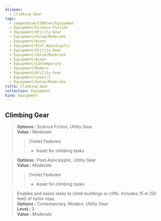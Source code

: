 ```yaml
---
aliases:
  - Climbing Gear
tags:
  - Compendium/CSRD/en/Equipment
  - Equipment/Science-Fiction
  - Equipment/Utility-Gear
  - Equipment/Value/Moderate
  - Equipment/Asset
  - Equipment/Post-Apocalyptic
  - Equipment/Utility-Gear
  - Equipment/Value/Moderate
  - Equipment/Asset
  - Equipment/Contemporary
  - Equipment/Modern
  - Equipment/Utility-Gear
  - Equipment/Level/3
  - Equipment/Value/Moderate
title: Climbing Gear
collection: Equipment
kind: Equipment
---
```

## Climbing Gear  
  
>  
> **Options :** Science Fiction, Utility Gear  
> **Value :** Moderate  
>>[!note] Features  
>> - Asset for climbing tasks  
  
>  
> **Options :** Post-Apocalyptic, Utility Gear  
> **Value :** Moderate  
>>[!note] Features  
>> - Asset for climbing tasks  
  
>Enables and eases tasks to climb buildings or cliffs. Includes 15 m (50 feet) of nylon rope.  
> **Options :** Contemporary, Modern, Utility Gear  
> **Level :** 3  
> **Value :** Moderate